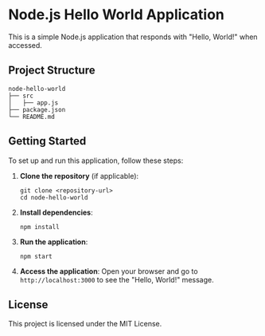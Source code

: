 # Node.js Hello World Application

This is a simple Node.js application that responds with "Hello, World!" when accessed.

## Project Structure

```
node-hello-world
├── src
│   ├── app.js
├── package.json
└── README.md
```

## Getting Started

To set up and run this application, follow these steps:

1. **Clone the repository** (if applicable):
   ```
   git clone <repository-url>
   cd node-hello-world
   ```

2. **Install dependencies**:
   ```
   npm install
   ```

3. **Run the application**:
   ```
   npm start
   ```

4. **Access the application**:
   Open your browser and go to `http://localhost:3000` to see the "Hello, World!" message.

## License

This project is licensed under the MIT License.